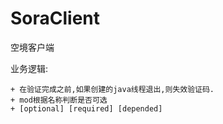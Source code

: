 SoraClient
===
空境客户端

业务逻辑:
```
+ 在验证完成之前,如果创建的java线程退出,则失效验证码.
+ mod根据名称判断是否可选
+ [optional] [required] [depended]
```